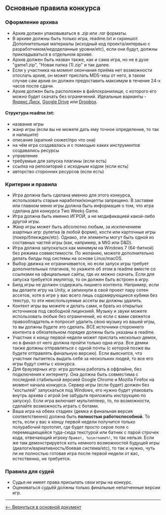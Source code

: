 ## Основные правила конкурса

### Оформление архива
* Архив должен упаковываться в *.zip* или *.rar* форматы.
* В архиве должны быть только игра, readme.txt и скриншот. Дополнительные материалы (исходный код проекта/интервью с разработчиком/недоделанные уровни/etc), если они будут, должны прикладываться в отдельном архиве.
* Архив должен быть назван также, как и сама игра, но не в духе "game1.zip", "Новая папка (1).zip" и так далее.
* Если у участника на момент окончания приёма нет возможности отослать архив, он может прислать MD5-хеш от него, в таком случае сам архив он должен предоставить максимум в течение 24-х часов после сдачи.
* Архив должен быть расположен в файлохранилище, с которого его можно будет скачать без ограничений. Идеальные варианты - [Яндекс.Диск](https://disk.yandex.ru), [Google Drive](https://drive.google.com) или [Dropbox](https://www.dropbox.com).

#### Структура readme.txt:
* название игры
* жанр игры (если вы не можете дать ему точное определение, то так и напишите)
* описание (краткий сюжет/про что она)
* на чём игра создавалась и с помощью каких инструментов создавались ресурсы
* управление
* требуемые для запуска плагины (если есть)
* ссылка на репозиторий с исходным кодом (если есть)
* авторство сторонних ресурсов (если есть)

### Критерии и правила
* Игра должна быть сделана именно для этого конкурса, использовать старые наработки/концепты запрещено. В заставке или главном меню игры должна быть информация о том, что игра сделана для конкурса Two Weeks Game.
* Игра должна быть именно ИГРОЙ, а не модификацией какой-либо другой игры.
* Жанр игры может быть абсолютно любым, за исключением азартных игр: рулетка (в любой форме), кости или карточные игры (покер/блекждек/etc). Однако, эти элементы могут быть одной из составных частей игры (как, например, в MtG или D&D).
* Игра должна запускаться как минимум на Windows 7 (64-битной) без режима совместимости. По желанию, можете дополнительно делать билды под системы на основе Linux/macOS.
* Выбор движка не ограничивается, но если запуск игры требует дополнительных плагинов, то укажите об этом в readme вместе со ссылками на официальные сайты, где их можно скачать. Если для запуска требуется эмулятор, то он должен быть встроен в игру.
* Билд игры не должен содержать лишнего контента. Например, если вы делаете игру на Unity, и запихнули в свой проект пару сотен ассетов, хотя в игре у вас всего лишь содомирующиеся кубики без текстур, то эти неиспользуемые ассеты вы должны удалить.
* Контент игры вы можете и делать сами, и брать из открытых источников под свободной лицензией. Музыку и звуки можете использовать любые без ограничений, но если с вами свяжется правообладатель и попросит удалить свою музыку из вашей игры, то вы должны будете это сделать. ВСЕ источники стороннего контента в обязательном порядке должны быть указаны в readme.
* Участник к концу первой недели может прислать несколько демок, но в финал от него должна пройти только одна игра. Все демки также должны отправляться с одной почты (с которой позже вы будете отправлять финальную версию). Если выяснится, что участник пытаетесь выдать себя за нескольких людей, то все его игры будут сняты с конкурса.
* Для браузерных игр: игра должна работать в оффлайне, без подключения к интернету. Она должна быть совместима с последней стабильной версией Google Chrome и Mozilla Firefox на момент начала конкурса. Сервер игры (если будет) должен без "костылей" запускаться под Windows, его нужно будет упаковать внутрь архива с игрой (не забудьте приложить инструкцию по запуску). Если игра включает мультиплеер, то, по возможности, сделайте возможность играть с ботами.
* Ваша игра на обеих стадиях (демка и финальная версия соответственно) должна быть **полностью работоспособной**. То есть, если у вас к концу первой недели получится только полурабочий прототип, где будет просто серое поле с перемещающейся туда-сюда текстурой или батник с парой строчек кода, отвечающий игроку `Привет, %username%!`, то так нельзя. Если же там демонстрируется хоть немного возможностей будущей игры (диалоги/вариативность/боевая система/etc), то так и нужно, чуть ли не полностью готовая игра после первой недели от вас, естественно, не требуется.

### Правила для судей
* Судья не имеет права присылать свои игры на конкурс.
* Оцениваться судьёй должны только финальные непатченные версии игр.

---
[&#10229; Вернуться в основной документ](main.md)
